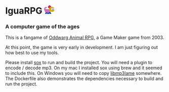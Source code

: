 # IguaRPG ![Iguana character](https://raw.githubusercontent.com/hubol/igua-rpg/master/ogmo/preview-images/iguana.png)
### A computer game of the ages
This is a fangame of [Oddwarg Animal RPG](http://oddwarg.com/index.php?id=OARPG), a Game Maker game from 2003.

At this point, the game is very early in development. I am just figuring out how best to use my tools.

Please install [sox](http://sox.sourceforge.net/) to run and build the project. You will need a plugin to encode / decode mp3. On my mac I installed sox using brew and it seemed to include this. On Windows you will need to copy [libmp3lame](https://www.rarewares.org/mp3-lame-libraries.php) somewhere. The Dockerfile also demonstrates the dependencies necessary to build and run the project.